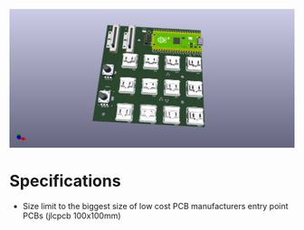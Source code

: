 
![PCB Render Front](pcb_render_front.png "PCB Render Front")


# Specifications

- Size limit to the biggest size of low cost PCB manufacturers entry point PCBs (jlcpcb 100x100mm)
